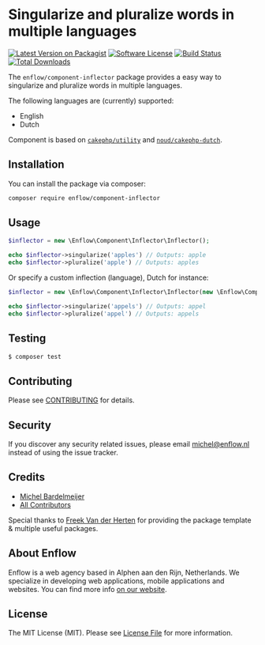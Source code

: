 # Singularize and pluralize words in multiple languages

[![Latest Version on Packagist](https://img.shields.io/packagist/v/enflow/component-inflector.svg?style=flat-square)](https://packagist.org/packages/enflow/component-inflector)
[![Software License](https://img.shields.io/badge/license-MIT-brightgreen.svg?style=flat-square)](LICENSE.md)
[![Build Status](https://img.shields.io/travis/enflow-nl/component-inflector/master.svg?style=flat-square)](https://travis-ci.org/spatie/component-inflector)
[![Total Downloads](https://img.shields.io/packagist/dt/enflow/component-inflector.svg?style=flat-square)](https://packagist.org/packages/enflow/component-inflector)

The `enflow/component-inflector` package provides a easy way to singularize and pluralize words in multiple languages.   
   
The following languages are (currently) supported:
- English
- Dutch
  
Component is based on [`cakephp/utility`](https://github.com/cakephp/utility) and [`noud/cakephp-dutch`](https://github.com/noud/cakephp-dutch).

## Installation
You can install the package via composer:

``` bash
composer require enflow/component-inflector
```

## Usage
``` php
$inflector = new \Enflow\Component\Inflector\Inflector();

echo $inflector->singularize('apples') // Outputs: apple
echo $inflector->pluralize('apple') // Outputs: apples
```
Or specify a custom inflection (language), Dutch for instance:
``` php
$inflector = new \Enflow\Component\Inflector\Inflector(new \Enflow\Component\Inflector\Inflections\Dutch());

echo $inflector->singularize('appels') // Outputs: appel
echo $inflector->pluralize('appel') // Outputs: appels
``` 

## Testing
``` bash
$ composer test
```

## Contributing
Please see [CONTRIBUTING](CONTRIBUTING.md) for details.

## Security
If you discover any security related issues, please email michel@enflow.nl instead of using the issue tracker.

## Credits
- [Michel Bardelmeijer](https://github.com/mbardelmeijer)
- [All Contributors](../../contributors)
   
Special thanks to [Freek Van der Herten](https://github.com/freekmurze) for providing the package template & multiple useful packages.

## About Enflow
Enflow is a web agency based in Alphen aan den Rijn, Netherlands. We specialize in developing web applications, mobile applications and websites. You can find more info [on our website](https://enflow.nl/en).

## License
The MIT License (MIT). Please see [License File](LICENSE.md) for more information.
